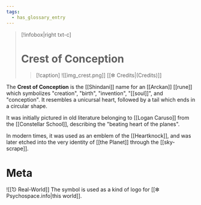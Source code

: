 ```yaml
---
tags:
  - has_glossary_entry
---
```


>[!infobox|right txt-c]
># Crest of Conception
>>[!caption] 
>>![[img_crest.png]]
>>[[✼ Credits|(Credits)]]

The **Crest of Conception** is the [[Shindani]] name for an [[Arckan]] [[rune]] which symbolizes "creation", "birth", "invention", "[[soul]]", and "conception". It resembles a unicursal heart, followed by a tail which ends in a circular shape. 

It was initially pictured in old literature belonging to [[Logan Caruso]] from the [[Constellar School]], describing the "beating heart of the planes".

In modern times, it was used as an emblem of the [[Heartknock]], and was later etched into the very identity of [[the Planet]] through the [[sky-scrape]].

# Meta
![[⎋ Real-World]]
The symbol is used as a kind of logo for [[✼ Psychospace.info|this world]].